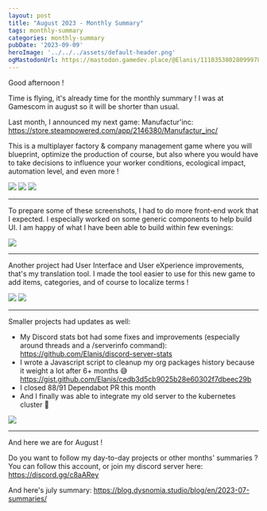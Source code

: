 ```yaml
---
layout: post
title: "August 2023 - Monthly Summary"
tags: monthly-summary
categories: monthly-summary
pubDate: '2023-09-09'
heroImage: '../../../assets/default-header.png'
ogMastodonUrl: https://mastodon.gamedev.place/@Elanis/111035380280999786
---
```

Good afternoon !

Time is flying, it's already time for the monthly summary ! I was at Gamescom in august so it will be shorter than usual.

Last month, I announced my next game: Manufactur'inc: https://store.steampowered.com/app/2146380/Manufactur_inc/

This is a multiplayer factory & company management game where you will blueprint, optimize the production of course, but also where you would have to take decisions to influence your worker conditions, ecological impact, automation level, and even more !

![](/assets/img/202308-summaries/001/1.png)
![](/assets/img/202308-summaries/001/2.png)
![](/assets/img/202308-summaries/001/3.png)

<hr />

To prepare some of these screenshots, I had to do more front-end work that I expected. I especially worked on some generic components to help build UI. I am happy of what I have been able to build within few evenings:

![](/assets/img/202308-summaries/002/1.png)

<hr />

Another project had User Interface and User eXperience improvements, that's my translation tool.
I made the tool easier to use for this new game to add items, categories, and of course to localize terms !

![](/assets/img/202308-summaries/003/1.png)
![](/assets/img/202308-summaries/003/2.png)

<hr />

Smaller projects had updates as well:
- My Discord stats bot had some fixes and improvements (especially around threads and a /serverinfo command): https://github.com/Elanis/discord-server-stats
- I wrote a Javascript script to cleanup my org packages history because it weight a lot after 6+ months 😅 https://gist.github.com/Elanis/cedb3d5cb9025b28e60302f7dbeec29b
- I closed 88/91 Dependabot PR this month
- And I finally was able to integrate my old server to the kubernetes cluster 🎉

![](/assets/img/202308-summaries/004/1.png)

<hr />

And here we are for August !

Do you want to follow my day-to-day projects or other months' summaries ?
You can follow this account, or join my discord server here: https://discord.gg/c8aARey

And here's july summary: https://blog.dysnomia.studio/blog/en/2023-07-summaries/